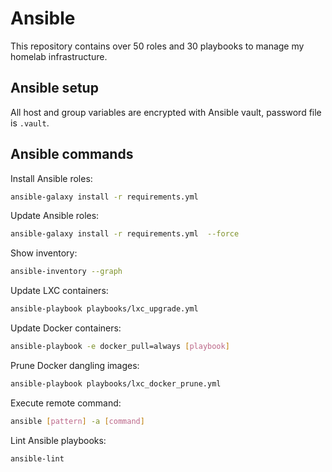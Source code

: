 
# Ansible

This repository contains over 50 roles and 30 playbooks to manage my homelab infrastructure.

## Ansible setup

All host and group variables are encrypted with Ansible vault, password file is `.vault`.

## Ansible commands

Install Ansible roles:

```bash
ansible-galaxy install -r requirements.yml 
```

Update Ansible roles:

```bash
ansible-galaxy install -r requirements.yml  --force
```

Show inventory:

```bash
ansible-inventory --graph
```

Update LXC containers:

```bash
ansible-playbook playbooks/lxc_upgrade.yml
```

Update Docker containers:

```bash
ansible-playbook -e docker_pull=always [playbook]
```

Prune Docker dangling images:

```bash
ansible-playbook playbooks/lxc_docker_prune.yml
```

Execute remote command:

```bash
ansible [pattern] -a [command]
```

Lint Ansible playbooks:

```bash
ansible-lint
```

